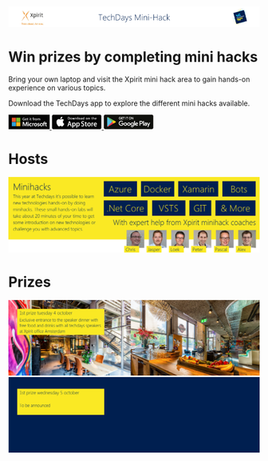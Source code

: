 ![Xpirit TechDays MiniHack Banner](./HackBanner-s.png)

# Win prizes by completing mini hacks
Bring your own laptop and visit the Xpirit mini hack area to gain hands-on experience on various topics.

Download the TechDays app to explore the different mini hacks available. 

<a href="https://www.microsoft.com/store/apps/9NBLGGH4TBWD">
<img alt="Microsoft" src="Images/badge-windows-x2.png" height=30>
</a>
<a href="https://itunes.apple.com/us/app/techdays-16/id1137372151?ls=1&mt=8">
<img alt="Apple" src="Images/badge-apple-x2.png" height=30>
</a>
<a href="https://play.google.com/store/apps/details?id=com.xpirit.techdays">
<img alt="Google" src="Images/badge-google-x2.png" height=30>
</a>

# Hosts
![Xpirit Hosts](Images/minihacksbanner.png)

# Prizes
![Prize 1](Images/prize1.png)
![Prize 1](Images/prize2.png)